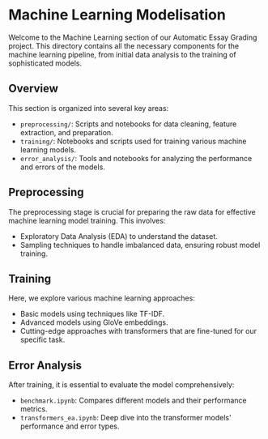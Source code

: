 # Machine Learning Modelisation

Welcome to the Machine Learning section of our Automatic Essay Grading project. This directory contains all the necessary components for the machine learning pipeline, from initial data analysis to the training of sophisticated models.

## Overview

This section is organized into several key areas:
- `preprocessing/`: Scripts and notebooks for data cleaning, feature extraction, and preparation.
- `training/`: Notebooks and scripts used for training various machine learning models.
- `error_analysis/`: Tools and notebooks for analyzing the performance and errors of the models.

## Preprocessing

The preprocessing stage is crucial for preparing the raw data for effective machine learning model training. This involves:
- Exploratory Data Analysis (EDA) to understand the dataset.
- Sampling techniques to handle imbalanced data, ensuring robust model training.

## Training

Here, we explore various machine learning approaches:
- Basic models using techniques like TF-IDF.
- Advanced models using GloVe embeddings.
- Cutting-edge approaches with transformers that are fine-tuned for our specific task.

## Error Analysis

After training, it is essential to evaluate the model comprehensively:
- `benchmark.ipynb`: Compares different models and their performance metrics.
- `transformers_ea.ipynb`: Deep dive into the transformer models' performance and error types.